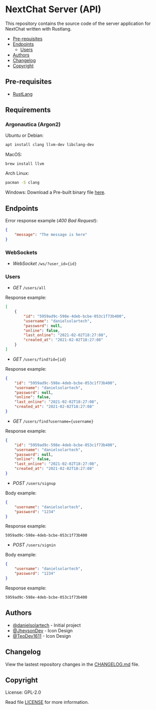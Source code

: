# NextChat Server (API)
This repository contains the source code of the server application for NextChat written with Rustlang.

-   [Pre-requisites](#Pre-requisites)
-   [Endpoints](#Endpoints)
    -   [Users](#Users)
-   [Authors](#Authors)
-   [Changelog](#Changelog)
-   [Copyright](#Copyright)

## Pre-requisites
-   [RustLang](https://www.rust-lang.org)

## Requirements

### Argonautica (Argon2)
Ubuntu or Debian:
```bash
apt install clang llvm-dev libclang-dev
```

MacOS:
```
brew install llvm
```

Arch Linux:
```bash
pacman -S clang
```

Windows:
Download a Pre-built binary file [here](https://releases.llvm.org/download.html).

## Endpoints

Error response example (_400 Bad Request_):
```json
{
    "message": "The message is here"
}
```

### WebSockets
-   _WebSocket_ `/ws/?user_id={id}`

### Users
-   _GET_ `/users/all`

Response example:
```json
[
    {
        "id": "5959ad9c-598e-4deb-bcbe-053c1f73b400",
        "username": "danielsolartech",
        "password": null,
        "online": false,
        "last_online": "2021-02-02T18:27:08",
        "created_at": "2021-02-02T18:27:08"
    }
]
```

-   _GET_ `/users/find?id={id}`

Response example:
```json
{
    "id": "5959ad9c-598e-4deb-bcbe-053c1f73b400",
    "username": "danielsolartech",
    "password": null,
    "online": false,
    "last_online": "2021-02-02T18:27:08",
    "created_at": "2021-02-02T18:27:08"
}
```

-   _GET_ `/users/find?username={username}`

Response example:
```json
{
    "id": "5959ad9c-598e-4deb-bcbe-053c1f73b400",
    "username": "danielsolartech",
    "password": null,
    "online": false,
    "last_online": "2021-02-02T18:27:08",
    "created_at": "2021-02-02T18:27:08"
}
```

-   _POST_ `/users/signup`

Body example:
```json
{
    "username": "danielsolartech",
    "password": "1234"
}
```

Response example:
```
5959ad9c-598e-4deb-bcbe-053c1f73b400
```

-   _POST_ `/users/signin`

Body example:
```json
{
    "username": "danielsolartech",
    "password": "1234"
}
```

Response example:
```
5959ad9c-598e-4deb-bcbe-053c1f73b400
```

## Authors
-   [@danielsolartech](https://github.com/danielsolartech) - Initial project
-   [@JheysonDev](https://github.com/JheysonDev) - Icon Design
-   [@TeoDev1611](https://github.com/TeoDev1611) - Icon Design

## Changelog
View the lastest repository changes in the [CHANGELOG.md](./CHANGELOG.md) file.

## Copyright
License: GPL-2.0

Read file [LICENSE](./LICENSE) for more information.
